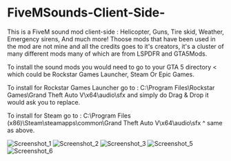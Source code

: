 # FiveMSounds-Client-Side-
This is a FiveM sound mod client-side : Helicopter, Guns, Tire skid, Weather, Emergency sirens, And much more! 
Thoose mods that have been used in the mod are not mine and all the credits goes to it's creators, it's a cluster of many different mods many of which are from LSPDFR and GTA5Mods.

To install the sound mods you would need to go to your GTA 5 directory < which could be Rockstar Games Launcher, Steam Or Epic Games. 

To install for Rockstar Games Launcher go to : C:\Program Files\Rockstar Games\Grand Theft Auto V\x64\audio\sfx and simply do Drag & Drop it would ask you to replace.

To install for Steam go to :  C:\Program Files (x86)\Steam\steamapps\common\Grand Theft Auto V\x64\audio\sfx ^ same as above.

![Screenshot_1](https://user-images.githubusercontent.com/63433225/130836997-aa60ac16-0b71-4c1f-9adb-cb54c102304f.png)
![Screenshot_2](https://user-images.githubusercontent.com/63433225/130836999-33f6b131-b02c-4b65-b919-6c463d5ee663.png)
![Screenshot_3](https://user-images.githubusercontent.com/63433225/130837001-e7fdd68e-453e-4508-abc2-2115ea709869.png)
![Screenshot_5](https://user-images.githubusercontent.com/63433225/130837006-a0081034-8fd7-46c6-8b5e-9b1dce460b52.png)
![Screenshot_6](https://user-images.githubusercontent.com/63433225/130836992-0764a021-ddae-405a-a910-bb082b332f70.png)
